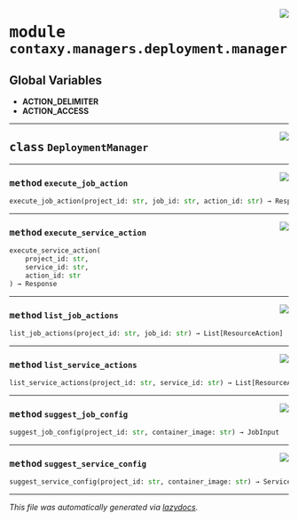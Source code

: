 <!-- markdownlint-disable -->

<a href="https://github.com/ml-tooling/contaxy/blob/main/backend/src/contaxy/managers/deployment/manager.py#L0"><img align="right" style="float:right;" src="https://img.shields.io/badge/-source-cccccc?style=flat-square"></a>

# <kbd>module</kbd> `contaxy.managers.deployment.manager`




**Global Variables**
---------------
- **ACTION_DELIMITER**
- **ACTION_ACCESS**


---

<a href="https://github.com/ml-tooling/contaxy/blob/main/backend/src/contaxy/managers/deployment/manager.py#L13"><img align="right" style="float:right;" src="https://img.shields.io/badge/-source-cccccc?style=flat-square"></a>

## <kbd>class</kbd> `DeploymentManager`







---

<a href="https://github.com/ml-tooling/contaxy/blob/main/backend/src/contaxy/managers/deployment/manager.py#L36"><img align="right" style="float:right;" src="https://img.shields.io/badge/-source-cccccc?style=flat-square"></a>

### <kbd>method</kbd> `execute_job_action`

```python
execute_job_action(project_id: str, job_id: str, action_id: str) → Response
```





---

<a href="https://github.com/ml-tooling/contaxy/blob/main/backend/src/contaxy/managers/deployment/manager.py#L14"><img align="right" style="float:right;" src="https://img.shields.io/badge/-source-cccccc?style=flat-square"></a>

### <kbd>method</kbd> `execute_service_action`

```python
execute_service_action(
    project_id: str,
    service_id: str,
    action_id: str
) → Response
```





---

<a href="https://github.com/ml-tooling/contaxy/blob/main/backend/src/contaxy/managers/deployment/manager.py#L68"><img align="right" style="float:right;" src="https://img.shields.io/badge/-source-cccccc?style=flat-square"></a>

### <kbd>method</kbd> `list_job_actions`

```python
list_job_actions(project_id: str, job_id: str) → List[ResourceAction]
```





---

<a href="https://github.com/ml-tooling/contaxy/blob/main/backend/src/contaxy/managers/deployment/manager.py#L42"><img align="right" style="float:right;" src="https://img.shields.io/badge/-source-cccccc?style=flat-square"></a>

### <kbd>method</kbd> `list_service_actions`

```python
list_service_actions(project_id: str, service_id: str) → List[ResourceAction]
```





---

<a href="https://github.com/ml-tooling/contaxy/blob/main/backend/src/contaxy/managers/deployment/manager.py#L83"><img align="right" style="float:right;" src="https://img.shields.io/badge/-source-cccccc?style=flat-square"></a>

### <kbd>method</kbd> `suggest_job_config`

```python
suggest_job_config(project_id: str, container_image: str) → JobInput
```





---

<a href="https://github.com/ml-tooling/contaxy/blob/main/backend/src/contaxy/managers/deployment/manager.py#L75"><img align="right" style="float:right;" src="https://img.shields.io/badge/-source-cccccc?style=flat-square"></a>

### <kbd>method</kbd> `suggest_service_config`

```python
suggest_service_config(project_id: str, container_image: str) → ServiceInput
```








---

_This file was automatically generated via [lazydocs](https://github.com/ml-tooling/lazydocs)._
